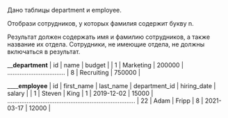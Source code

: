 Дано таблицы department и employee.

Отобрази сотрудников, у которых фамилия содержит букву n.

Результат должен содержать имя и фамилию сотрудников, а также название их отдела. Сотрудники, не имеющие отдела, не должны включаться в результат.

____________department__________
| id |    name      |  budget   |
| 1  | Marketing    | 200000    |
.................................
| 8  | Recruiting   | 750000    |

__________________________________employee______________________________
| id | first_name  | last_name   | department_id | hiring_date | salary |
| 1  | Steven      | King        | 1             | 2019-12-02  | 15000  |
.........................................................................
| 22 | Adam        | Fripp       | 8             | 2021-03-17  | 12000  |